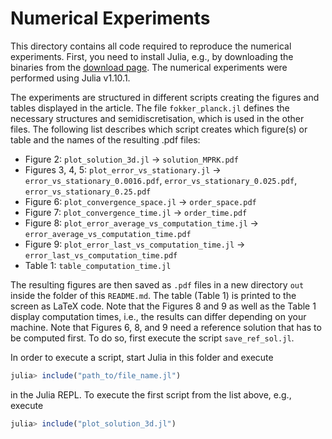 # Numerical Experiments

This directory contains all code required to reproduce the numerical
experiments. First, you need to install Julia, e.g., by downloading
the binaries from the [download page](https://julialang.org/downloads/).
The numerical experiments were performed using Julia v1.10.1.

The experiments are structured in different scripts creating the figures
and tables displayed in the article. The file `fokker_planck.jl` defines
the necessary structures and semidiscretisation, which is used in the other
files. The following list describes which script creates which figure(s) or
table and the names of the resulting .pdf files:

* Figure 2: `plot_solution_3d.jl` -> `solution_MPRK.pdf`
* Figures 3, 4, 5: `plot_error_vs_stationary.jl` -> `error_vs_stationary_0.0016.pdf`, `error_vs_stationary_0.025.pdf`, `error_vs_stationary_0.25.pdf`
* Figure 6: `plot_convergence_space.jl` -> `order_space.pdf`
* Figure 7: `plot_convergence_time.jl` -> `order_time.pdf`
* Figure 8: `plot_error_average_vs_computation_time.jl` -> `error_average_vs_computation_time.pdf`
* Figure 9: `plot_error_last_vs_computation_time.jl` -> `error_last_vs_computation_time.pdf`
* Table 1: `table_computation_time.jl`

The resulting figures are then saved as `.pdf` files in a new directory `out`
inside the folder of this `README.md`. The table (Table 1) is printed to the screen
as LaTeX code. Note that the Figures 8 and 9 as well as the Table 1 display computation times,
i.e., the results can differ depending on your machine. Note that Figures 6, 8, and 9 need
a reference solution that has to be computed first. To do so, first execute the script
`save_ref_sol.jl`.

In order to execute a script, start Julia in this folder and execute

```julia
julia> include("path_to/file_name.jl")
```

in the Julia REPL. To execute the first script from the list above, e.g.,
execute

```julia
julia> include("plot_solution_3d.jl")
```
